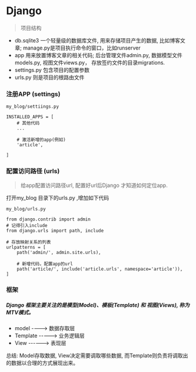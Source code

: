 # Django
> 项目结构
- db.sqlite3    一个轻量级的数据库文件, 用来存储项目产生的数据, 比如博客文章; manage.py是项目执行命令的窗口，比如runserver
- app      用来放置博客文章的相关代码; 后台管理文件admin.py, 数据模型文件models.py, 视图文件views.py，
存放签约文件的目录migrations.
- settings.py 包含项目的配置参数
- urls.py 则是项目的根路由文件

### 注册APP (settings)
```
my_blog/settiings.py

INSTALLED_APPS = [
    # 其他代码
    ...
    
    # 激活新增的app(例如)
    'article',
    
]
```

### 配置访问路径 (urls)
> 给app配置访问路径url, 配置好url后Django 才知道如何定位app.

打开my_blog 目录下的urls.py ,增加如下代码
```text
my_blog/urls.py

from django.contrib import admin
# 记得引入include
from django.urls import path, include

# 存放映射关系的列表
urlpatterns = [
    path('admin/', admin.site.urls),

    # 新增代码，配置app的url
    path('article/', include('article.urls', namespace='article')),
]
```

### 框架
##### Django 框架主要关注的是模型(Model)、模板(Template) 和 视图(Views), 称为MTV模式。
- model ---->  数据存取层
- Template  -----> 业务逻辑层
- View  ------>    表现层

总结: Model存取数据, View决定需要调取哪些数据, 而Template则负责将调取出的数据以合理的方式展现出来。
























